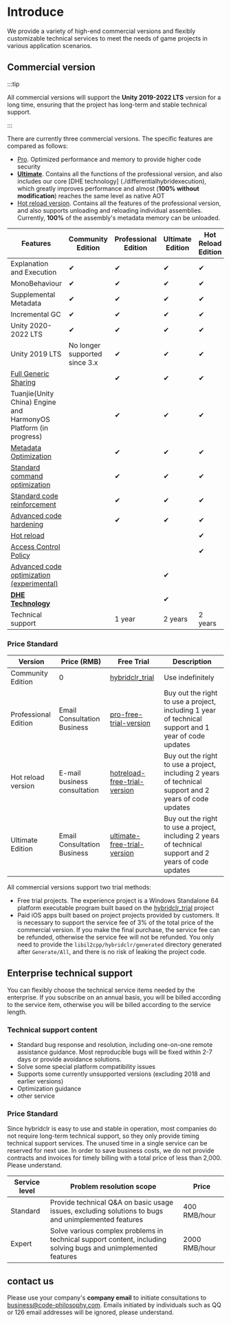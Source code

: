# Introduce

We provide a variety of high-end commercial versions and flexibly customizable technical services to meet the needs of game projects in various application scenarios.

## Commercial version

:::tip

All commercial versions will support the **Unity 2019-2022 LTS** version for a long time, ensuring that the project has long-term and stable technical support.

:::

There are currently three commercial versions. The specific features are compared as follows:

- [Pro](./pro/intro.md). Optimized performance and memory to provide higher code security
- [**Ultimate**](./ultimate/intro.md). Contains all the functions of the professional version, and also includes our core [DHE technology] (./differentialhybridexecution), which greatly improves performance and almost (**100% without modification**) reaches the same level as native AOT
- [Hot reload version](./reload/intro.md). Contains all the features of the professional version, and also supports unloading and reloading individual assemblies. Currently, **100%** of the assembly's metadata memory can be unloaded.


|Features|Community Edition|Professional Edition|Ultimate Edition|Hot Reload Edition|
|-|-|-|-|-|
|Explanation and Execution|✔|✔|✔|✔|
|MonoBehaviour|✔|✔|✔|✔|
|Supplemental Metadata|✔|✔|✔|✔|
|Incremental GC|✔|✔|✔|✔|
|Unity 2020-2022 LTS|✔|✔|✔|✔|
|Unity 2019 LTS|No longer supported since 3.x|✔|✔|✔|
|[Full Generic Sharing](./fullgenericsharing)||✔|✔|✔|
|Tuanjie(Unity China) Engine and HarmonyOS Platform (in progress)||✔|✔|✔|
|[Metadata Optimization](./metadataoptimization.md)||✔|✔|✔|
|[Standard command optimization](./basiccodeoptimization)||✔|✔|✔|
|[Standard code reinforcement](./basicencryption)||✔|✔|✔|
|[Advanced code hardening](./advancedencryption)||✔|✔|✔|
|[Hot reload](./reload/hotreloadassembly)||||✔|
|[Access Control Policy](./accesspolicy)||||✔|
|[Advanced code optimization (experimental)](./advancedcodeoptimization)|||✔||
|[**DHE Technology**](./differentialhybridexecution)|||✔||
|Technical support||1 year|2 years|2 years|

### Price Standard

|Version|Price (RMB)|Free Trial|Description|
|-|-|-|-|
|Community Edition|0|[hybridclr_trial](https://github.com/focus-creative-games/hybridclr_trial)|Use indefinitely|
|Professional Edition|Email Consultation Business|[pro-free-trial-version](https://github.com/focus-creative-games/hybridclr_trial/releases/tag/v4.3.6)|Buy out the right to use a project, including 1 year of technical support and 1 year of code updates|
|Hot reload version|E-mail business consultation|[hotreload-free-trial-version](https://github.com/focus-creative-games/hybridclr_trial/releases/tag/v4.4.11)|Buy out the right to use a project, including 2 years of technical support and 2 years of code updates|
|Ultimate Edition|Email Consultation Business|[ultimate-free-trial-version](https://github.com/focus-creative-games/dhe_demo/releases/tag/v4.5.8)|Buy out the right to use a project, including 2 years of technical support and 2 years of code updates|

All commercial versions support two trial methods:

- Free trial projects. The experience project is a Windows Standalone 64 platform executable program built based on the [hybridclr_trial](https://github.com/focus-creative-games/hybridclr_trial) project
- Paid iOS apps built based on project projects provided by customers. It is necessary to support the service fee of 3% of the total price of the commercial version. If you make the final purchase, the service fee can be refunded, otherwise the service fee will not be refunded. You only need to provide the `libil2cpp/hybridclr/generated` directory generated after `Generate/All`, and there is no risk of leaking the project code.

## Enterprise technical support

You can flexibly choose the technical service items needed by the enterprise. If you subscribe on an annual basis, you will be billed according to the service item, otherwise you will be billed according to the service length.

### Technical support content

- Standard bug response and resolution, including one-on-one remote assistance guidance. Most reproducible bugs will be fixed within 2-7 days or provide avoidance solutions.
- Solve some special platform compatibility issues
- Supports some currently unsupported versions (excluding 2018 and earlier versions)
- Optimization guidance
- other service

### Price Standard

Since hybridclr is easy to use and stable in operation, most companies do not require long-term technical support, so they only provide timing technical support services.
The unused time in a single service can be reserved for next use. In order to save business costs, we do not provide contracts and invoices for timely billing with a total price of less than 2,000. Please understand.

|Service level|Problem resolution scope|Price|
|-|-|-|
|Standard|Provide technical Q&A on basic usage issues, excluding solutions to bugs and unimplemented features|400 RMB/hour|
|Expert|Solve various complex problems in technical support content, including solving bugs and unimplemented features|2000 RMB/hour|


## contact us

Please use your company's **company email** to initiate consultations to business@code-philosophy.com. Emails initiated by individuals such as QQ or 126 email addresses will be ignored, please understand.
